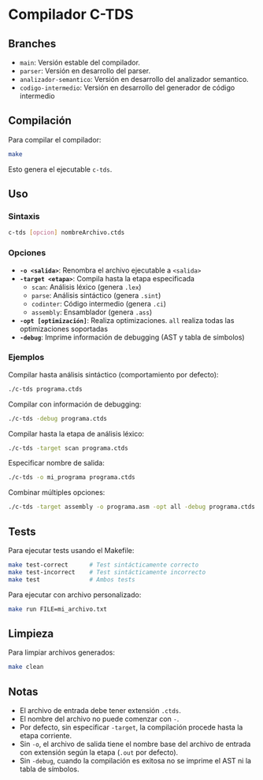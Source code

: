 # Compilador C-TDS

## Branches

- `main`: Versión estable del compilador.
- `parser`: Versión en desarrollo del parser.
- `analizador-semantico`: Versión en desarrollo del analizador semantico.
- `codigo-intermedio`: Versión en desarrollo del generador de código intermedio

## Compilación

Para compilar el compilador:
```bash
make
```

Esto genera el ejecutable `c-tds`.

## Uso

### Sintaxis
```bash
c-tds [opcion] nombreArchivo.ctds
```

### Opciones

- **`-o <salida>`**: Renombra el archivo ejecutable a `<salida>`
- **`-target <etapa>`**: Compila hasta la etapa especificada
  - `scan`: Análisis léxico (genera `.lex`)
  - `parse`: Análisis sintáctico (genera `.sint`)
  - `codinter`: Código intermedio (genera `.ci`)
  - `assembly`: Ensamblador (genera `.ass`)
- **`-opt [optimización]`**: Realiza optimizaciones. `all` realiza todas las optimizaciones soportadas
- **`-debug`**: Imprime información de debugging (AST y tabla de símbolos)

### Ejemplos

Compilar hasta análisis sintáctico (comportamiento por defecto):
```bash
./c-tds programa.ctds
```

Compilar con información de debugging:
```bash
./c-tds -debug programa.ctds
```

Compilar hasta la etapa de análisis léxico:
```bash
./c-tds -target scan programa.ctds
```

Especificar nombre de salida:
```bash
./c-tds -o mi_programa programa.ctds
```

Combinar múltiples opciones:
```bash
./c-tds -target assembly -o programa.asm -opt all -debug programa.ctds
```

## Tests

Para ejecutar tests usando el Makefile:
```bash
make test-correct      # Test sintácticamente correcto
make test-incorrect    # Test sintácticamente incorrecto
make test              # Ambos tests
```

Para ejecutar con archivo personalizado:
```bash
make run FILE=mi_archivo.txt
```

## Limpieza

Para limpiar archivos generados:
```bash
make clean
```

## Notas

- El archivo de entrada debe tener extensión `.ctds`.
- El nombre del archivo no puede comenzar con `-`.
- Por defecto, sin especificar `-target`, la compilación procede hasta la etapa corriente.
- Sin `-o`, el archivo de salida tiene el nombre base del archivo de entrada con extensión según la etapa (`.out` por defecto).
- Sin `-debug`, cuando la compilación es exitosa no se imprime el AST ni la tabla de símbolos.